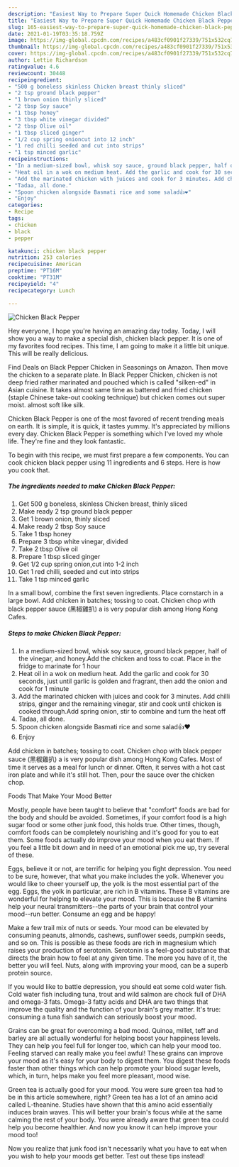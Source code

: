```yaml
---
description: "Easiest Way to Prepare Super Quick Homemade Chicken Black Pepper"
title: "Easiest Way to Prepare Super Quick Homemade Chicken Black Pepper"
slug: 165-easiest-way-to-prepare-super-quick-homemade-chicken-black-pepper
date: 2021-01-19T03:35:18.759Z
image: https://img-global.cpcdn.com/recipes/a483cf0901f27339/751x532cq70/chicken-black-pepper-recipe-main-photo.jpg
thumbnail: https://img-global.cpcdn.com/recipes/a483cf0901f27339/751x532cq70/chicken-black-pepper-recipe-main-photo.jpg
cover: https://img-global.cpcdn.com/recipes/a483cf0901f27339/751x532cq70/chicken-black-pepper-recipe-main-photo.jpg
author: Lettie Richardson
ratingvalue: 4.6
reviewcount: 30448
recipeingredient:
- "500 g boneless skinless Chicken breast thinly sliced"
- "2 tsp ground black pepper"
- "1 brown onion thinly sliced"
- "2 tbsp Soy sauce"
- "1 tbsp honey"
- "3 tbsp white vinegar divided"
- "2 tbsp Olive oil"
- "1 tbsp sliced ginger"
- "1/2 cup spring onioncut into 12 inch"
- "1 red chilli seeded and cut into strips"
- "1 tsp minced garlic"
recipeinstructions:
- "In a medium-sized bowl, whisk soy sauce, ground black pepper, half of the vinegar, and honey.Add the chicken and toss to coat. Place in the fridge to marinate for 1 hour"
- "Heat oil in a wok on medium heat. Add the garlic and cook for 30 seconds, just until garlic is golden and fragrant, then add the onion and cook for 1 minute"
- "Add the marinated chicken with juices and cook for 3 minutes. Add chilli strips, ginger and the remaining vinegar, stir and cook until chicken is cooked through.Add spring onion, stir to combine and turn the heat off"
- "Tadaa, all done."
- "Spoon chicken alongside Basmati rice and some salad👍❤️"
- "Enjoy"
categories:
- Recipe
tags:
- chicken
- black
- pepper

katakunci: chicken black pepper 
nutrition: 253 calories
recipecuisine: American
preptime: "PT16M"
cooktime: "PT31M"
recipeyield: "4"
recipecategory: Lunch

---
```



![Chicken Black Pepper](https://img-global.cpcdn.com/recipes/a483cf0901f27339/751x532cq70/chicken-black-pepper-recipe-main-photo.jpg)

Hey everyone, I hope you're having an amazing day today. Today, I will show you a way to make a special dish, chicken black pepper. It is one of my favorites food recipes. This time, I am going to make it a little bit unique. This will be really delicious.

Find Deals on Black Pepper Chicken in Seasonings on Amazon. Then move the chicken to a separate plate. In Black Pepper Chicken, chicken is not deep fried rather marinated and pouched which is called &#34;silken-ed&#34; in Asian cuisine. It takes almost same time as battered and fried chicken (staple Chinese take-out cooking technique) but chicken comes out super moist. almost soft like silk.

Chicken Black Pepper is one of the most favored of recent trending meals on earth. It is simple, it is quick, it tastes yummy. It's appreciated by millions every day. Chicken Black Pepper is something which I've loved my whole life. They're fine and they look fantastic.


To begin with this recipe, we must first prepare a few components. You can cook chicken black pepper using 11 ingredients and 6 steps. Here is how you cook that.

<!--inarticleads1-->

##### The ingredients needed to make Chicken Black Pepper:

1. Get 500 g boneless, skinless Chicken breast, thinly sliced
1. Make ready 2 tsp ground black pepper
1. Get 1 brown onion, thinly sliced
1. Make ready 2 tbsp Soy sauce
1. Take 1 tbsp honey
1. Prepare 3 tbsp white vinegar, divided
1. Take 2 tbsp Olive oil
1. Prepare 1 tbsp sliced ginger
1. Get 1/2 cup spring onion,cut into 1-2 inch
1. Get 1 red chilli, seeded and cut into strips
1. Take 1 tsp minced garlic


In a small bowl, combine the first seven ingredients. Place cornstarch in a large bowl. Add chicken in batches; tossing to coat. Chicken chop with black pepper sauce (黑椒雞扒) a is very popular dish among Hong Kong Cafes. 

<!--inarticleads2-->

##### Steps to make Chicken Black Pepper:

1. In a medium-sized bowl, whisk soy sauce, ground black pepper, half of the vinegar, and honey.Add the chicken and toss to coat. Place in the fridge to marinate for 1 hour
1. Heat oil in a wok on medium heat. Add the garlic and cook for 30 seconds, just until garlic is golden and fragrant, then add the onion and cook for 1 minute
1. Add the marinated chicken with juices and cook for 3 minutes. Add chilli strips, ginger and the remaining vinegar, stir and cook until chicken is cooked through.Add spring onion, stir to combine and turn the heat off
1. Tadaa, all done.
1. Spoon chicken alongside Basmati rice and some salad👍❤️
1. Enjoy


Add chicken in batches; tossing to coat. Chicken chop with black pepper sauce (黑椒雞扒) a is very popular dish among Hong Kong Cafes. Most of time it serves as a meal for lunch or dinner. Often, it serves with a hot cast iron plate and while it&#39;s still hot. Then, pour the sauce over the chicken chop. 

Foods That Make Your Mood Better


Mostly, people have been taught to believe that "comfort" foods are bad for the body and should be avoided. Sometimes, if your comfort food is a high sugar food or some other junk food, this holds true. Other times, though, comfort foods can be completely nourishing and it's good for you to eat them. Some foods actually do improve your mood when you eat them. If you feel a little bit down and in need of an emotional pick me up, try several of these.

Eggs, believe it or not, are terrific for helping you fight depression. You need to be sure, however, that what you make includes the yolk. Whenever you would like to cheer yourself up, the yolk is the most essential part of the egg. Eggs, the yolk in particular, are rich in B vitamins. These B vitamins are wonderful for helping to elevate your mood. This is because the B vitamins help your neural transmitters--the parts of your brain that control your mood--run better. Consume an egg and be happy!

Make a few trail mix of nuts or seeds. Your mood can be elevated by consuming peanuts, almonds, cashews, sunflower seeds, pumpkin seeds, and so on. This is possible as these foods are rich in magnesium which raises your production of serotonin. Serotonin is a feel-good substance that directs the brain how to feel at any given time. The more you have of it, the better you will feel. Nuts, along with improving your mood, can be a superb protein source.

If you would like to battle depression, you should eat some cold water fish. Cold water fish including tuna, trout and wild salmon are chock full of DHA and omega-3 fats. Omega-3 fatty acids and DHA are two things that improve the quality and the function of your brain's grey matter. It's true: consuming a tuna fish sandwich can seriously boost your mood. 

Grains can be great for overcoming a bad mood. Quinoa, millet, teff and barley are all actually wonderful for helping boost your happiness levels. They can help you feel full for longer too, which can help your mood too. Feeling starved can really make you feel awful! These grains can improve your mood as it's easy for your body to digest them. You digest these foods faster than other things which can help promote your blood sugar levels, which, in turn, helps make you feel more pleasant, mood wise.

Green tea is actually good for your mood. You were sure green tea had to be in this article somewhere, right? Green tea has a lot of an amino acid called L-theanine. Studies have shown that this amino acid essentially induces brain waves. This will better your brain's focus while at the same calming the rest of your body. You were already aware that green tea could help you become healthier. And now you know it can help improve your mood too!

Now you realize that junk food isn't necessarily what you have to eat when you wish to help your moods get better. Test out  these tips  instead!

